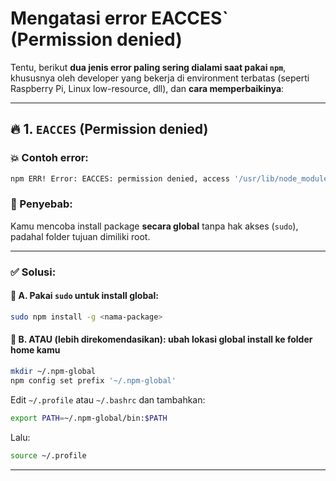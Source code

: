 # Mengatasi error EACCES` (Permission denied)
Tentu, berikut **dua jenis error paling sering dialami saat pakai `npm`**, khususnya oleh developer yang bekerja di environment terbatas (seperti Raspberry Pi, Linux low-resource, dll), dan **cara memperbaikinya**:

---

## 🔥 1. `EACCES` (Permission denied)

### 💥 Contoh error:

```bash
npm ERR! Error: EACCES: permission denied, access '/usr/lib/node_modules'
```

### 🧠 Penyebab:

Kamu mencoba install package **secara global** tanpa hak akses (`sudo`), padahal folder tujuan dimiliki root.

---

### ✅ Solusi:

#### 🔧 A. Pakai `sudo` untuk install global:

```bash
sudo npm install -g <nama-package>
```

#### 🔧 B. ATAU (lebih direkomendasikan): ubah lokasi global install ke folder home kamu

```bash
mkdir ~/.npm-global
npm config set prefix '~/.npm-global'
```

Edit `~/.profile` atau `~/.bashrc` dan tambahkan:

```bash
export PATH=~/.npm-global/bin:$PATH
```

Lalu:

```bash
source ~/.profile
```

---

